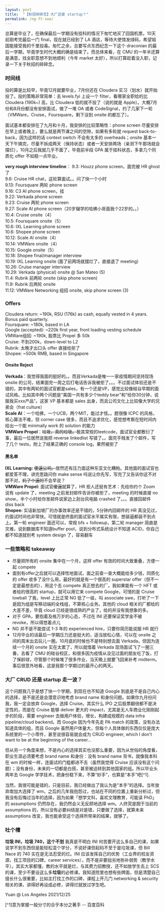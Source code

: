 ```yaml
---
layout: post
title:  "【秋招碎碎念】大厂还是 startup？"
permalink: /ng-ft-swe/
---
```


总算是毕业了，在确保最后一学期没有挂科的情况下匆忙地买了回国机票。10天前刚考完最后一门 final，现在就已经到了 LA 酒店，等待大使馆发绿码，希望祖国能接受我的千里投毒。匆忙之余，总要写点东西纪念一下这个 draconian 的最后一学期，毕竟学生时代大概的确是结束了。而总体来看，在 CMU 的一年半还算是满意，找全职意想不到地顺利（今年 market 太好），所以打算趁着没入职，记录一下关于秋招的碎碎念。

### 时间线
投的算是比较早，毕竟12月就要毕业，7月份还在 Cloudera 实习（划水）就开始投了。投的策略非常简单：去 levels.fyi 上设一个 filter，看哪家全职给的比 Cloudera (190k~) 高，比 Cloudera 低的就不投了（说的就是 Apple）。大概7月份和8月份都没有安排面试，做了一堆 OA 或者 CodeSignal，约了几家下一轮（VMWare，Cruise，Foursquare，剩下没到 onsite 的都忘了）。

面试基本都安排在了九月和十月，我安排的比较策略性：phone screen 尽量安排在早上或者晚上，要么就是两节课之间的空隙，如果有多轮就 request back-to-back，因为这样的话 context switch 不会有太多的 overheads；onsite 基本一天下午搞完，尽量不拆成两天（保持状态）或者一天安排两场（亲测下午那场就会摆烂），10月之后我就几乎不面了，毕竟前半段 GPA 属于挂科状态，多拿几个同质化 offer 不如稳一点毕业。

**very rough interview timeline**：
9.3: Houzz phone screen，面完被 HR ghost 了<br>
9.6: Cruise HR chat，这轮算面试。。问了快一个小时<br>
9.13: Foursquare 两轮 phone screen<br>
9.16: C3 AI phone screen，挂<br>
9.22: Verkada phone screen<br>
9.23: Cruise 两轮 phone screen<br>
9.27: Scale AI phone screen（20岁辍学的哈佛小哥面我个22岁的。。）<br>
10.4: Cruise onsite（4）<br>
10.5: Foursquare onsite（5）<br>
10.6: IXL Learning phone screen<br>
10.6: Shopee phone screen<br>
10.12: Scale AI onsite（4）<br>
10.14: VMWare onsite（4）<br>
10.15: Google onsite（5）<br>
10.18: Shopee final/manager interview<br>
10.19: IXL Learning onsite (面了前两场就摆烂了，直接退了 meeting)<br>
10.26: Cruise manager interview<br>
10.29: Verkada (physical) onsite @ San Mateo (5)<br>
11.4: Rubrik 前两轮 onsite (skip phone screen)<br>
11.9: Rubrik 后两轮 onsite<br>
11.12: VMWare Networking 组招 onsite, skip phone screen (3)<br>


### Offers
Cloudera return: ~190k, RSU (176k) as cash, equally vested in 4 years. Bonus paid quarterly.<br>
Foursquare: ~180k, based in LA<br>
Google (accepted): ~220k first year, front loading vesting schedule<br>
VMWare组招: ~190k, 股票比 Propel 多 50k<br>
Cruise: 不到200k，down-level to L2<br>
Rubrik: 太晚才出口头 offer 直接给拒了<br>
Shopee: ~500k RMB, based in Singapore<br>

#### Onsite Reject
**Verkada**：我觉得我面的挺好的。。而且Verkada是唯一一家疫情期间坚持现场 onsite 的公司，结果面完一周之后打电话告诉我被拒了。。。不过面试体验还是不错的，其中有两轮的面试官都是sales，有一个还是VP，感觉比较像硅谷早期的面试风格。比如其中两个问题是“美国一共有多少个teddy bear”和“给你30分钟，说服我买xxx产品”。这家 VP 基本都是 sales 出身，而且公司文化上比较像大学的兄弟会（frat culture）<br>
**Scale AI**：一个哈佛，一个UCB，两个MIT，能过才怪。。题很像 ICPC 的风格，核心算法不难，但 corner case 很多，而且不追求优化，感觉想考察在短时间内给出一个能 minimally work 的 solution 的能力<br>
**VMWare Propel**：~~垃圾，真的垃圾。~~极其常规的leetcode，面试官全都敷衍了事，最后一位居然说我把 reverse linkedlist 写错了。。面完手贱发了个邮件，写了几个 tests，附上了结果正确的 console log，果然被拒了

#### 黑名单
**IXL Learning:** ~~傻逼公司。~~居然还有压力面这种东亚文化糟粕。其他面的面试官也都爱答不理，讲完思路问你 make sense 吗说让你先写，写完了又告诉你这不对那不对，~~妈了个逼的~~不会早说？<br>
**VMWare Propel:** 面试官~~傻逼~~就算了，HR 拒人还挺有艺术：先给你约个 Zoom 说有 update 了，meeting 之前发封邮件告诉你被拒了，meeting 的时候直接 no show，半个小时给你发邮件说家边上刮台风电脑 crashed 了。。。直接回邮件 diss back<br>
**Shopee:** 实话新加坡厂的办事效率还是不错的，5分钟内回邮件的 HR 真没见过，约面试时间也非常快。可惜就是终面的面试官水平属实有限，想装逼都装不到点上。第一轮 engineer 面还可以，常规 bfs + followup，第二轮 manager 简直是灾难，说到数据库不知道buffer pool，说到分布式系统设计不知道 ACID，你自己都不知道就别考 system design 了，容易翻车<br>

### 一些策略和 takeaway
- 尽量把所有的 onsite 集中在一个月，这样 offer 有效的时间大致重叠，方便一起 compete
- 面到有offer之后就可以选择性地面试，面之前查一查大概能给多少钱，同质化的 offer 收多了没什么用，最好的就是有一个很高的 superstar offer（但不一定是最想去的），用这个去 compete 真正想去的厂。我如果能有一个 HFT 或者给的很高的 startup，就可以用它来 compete Google，可惜的是 Cruise lowball 了我，level 上比正常 NG 低了一级，叫 associate swe，打听了一下是因为组是写移动端的全栈组，不算核心业务。其他的 cloud 相关的厂都给的大差不差，毕竟 cloud 已经是很成熟的产业了，给的并没有我想象的多。
- 对于 GPA，要抱着及格万岁的心态，不过在 INI 还要保证奖学金不被 revoke，所以得悠着点儿
- NG 并不是不能尝试 1-3 年的 experienced hire，只要你简历能说服 HR 就行
- 12月毕业的话最后一学期压力还是挺大的，适当放松心情，可以在 onsite 之间的周末出去玩儿一圈。10月底的时候也不是特别想去面 Verkada，但因为连续一个月的 onsite 实在太累了，所以就借着 Verkada 现场面试飞了一圈三番，去看了 CMU 的硅谷校区，和很多因为疫情从没见过面的朋友吃了饭，打了保龄球，尽管那个时候堆了很多作业，当天晚上就要飞回来补考 midterm。事后很意外地看，这是我那个学期过的最开心的两天。

### 大厂 CRUD 还是 startup 走一波？
这个问题我几乎是想了快一个学期，到现在也不知道 Google 到底是不是自己内心的选择，是不是还是会潜意识地考虑 brand name 和身份问题。如果你九月份问我，我一定会放弃 Google，选择 Cruise。其实什么 IPO 之后股票翻倍都不是决定性的，而是在 Cruise 能够 deliver 更大的 impact，尤其是无人车商业化刚刚起步的阶段，需要 engineer 去做用户体验，增长，构建成规模的 data infra pipeline/cloud backend。而 Google 因为今年先走 PA match 的政策，没有办法知道具体的组，而且 Google 虽然用户体量大，但每个人具体做的东西仅仅是庞大系统里的一个小零件，甚至说很容易就会成为 CRUD engineer, which I don't want to be at the beginning of the career...

但从另一个角度来想，不是内心的选择其实也没那么重要，因为从世俗的角度看，职业生涯必须要考虑 brand name 和身份：没有 brand name 背书，就像我本科在 wm 的时候一样，连面试的门槛都进不去（虽然我觉得 Cruise 应该没有这个问题）；没有身份，未来的一切都是白搭，甚至被迫转到其他国家的组。所以毕业头两年去 Google 学学技术，把身份稳下来，不算“妙手”，也算是“本手”吧[^1].

当然，我很可能是错的，只是目前，我已经做出了我认为是“本手”的选择。当年放弃南加大选择了 wm，之后的几年我抱怨过，也站在不同的位置上重新分析过，但我没有后悔过当年的选择，因为如果「想学文科，喜欢文理教育，可能读 PhD」的 assumptions 仍然存在，我仍然会义无反顾地选择 wm。人终究是囿于当前的 assumptions 的，所以没有必要纠结是对是错，只要做了选择，就算未来 assumptions 改变，我也能承受这个选择所带来的结果，就够了。

### 吐个槽
**垃圾 INI，垃圾 740，这个不划**
我真是不明白 INI 何苦要开这么多自己的课，如果说学不到东西但是能轻松混个学分，不说好课但起码不至于是垃圾课，但 Bill Nace 的 740 实在是无法忍受的烂。INI 应该发挥自己的优势（工业界的校友资源，找工项目的口碑，career services），而不是非要拙劣地弥补弱势（教学水平）。其实大家都懂，教的水平就是烂，与其费力招教授，还不如放学生去上 SCS 的课，至少不要设这么多**垃圾**的必修课。我知道院里也想有些牌面，但是清楚自己擅长什么很重要，比如主打找工作的口碑，课程上开几门 networking & security 相关的课，讲得好再设成必修，讲得烂就放过学生吧。

Yuan @ Los Angeles 
2021/12/25

[^1]意为掌握一般分寸的合乎本分之著手 -- 百度百科